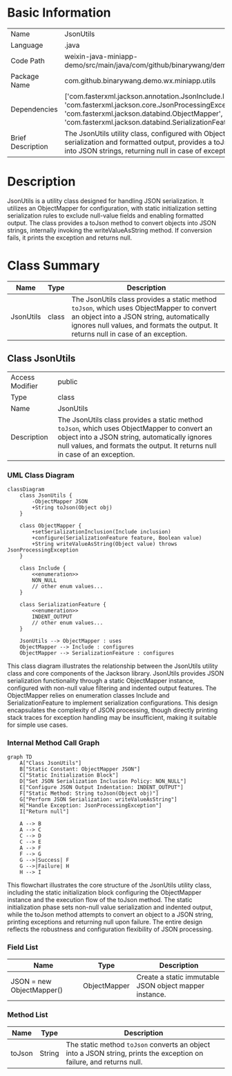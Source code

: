 # Basic Information

|      |      |
|------|------|
| Name | JsonUtils |
| Language | .java |
| Code Path | weixin-java-miniapp-demo/src/main/java/com/github/binarywang/demo/wx/miniapp/utils/JsonUtils.java |
| Package Name | com.github.binarywang.demo.wx.miniapp.utils |
| Dependencies | ['com.fasterxml.jackson.annotation.JsonInclude.Include', 'com.fasterxml.jackson.core.JsonProcessingException', 'com.fasterxml.jackson.databind.ObjectMapper', 'com.fasterxml.jackson.databind.SerializationFeature'] |
| Brief Description | The JsonUtils utility class, configured with ObjectMapper for non-NULL field serialization and formatted output, provides a toJson method to convert objects into JSON strings, returning null in case of exceptions. |

# Description

JsonUtils is a utility class designed for handling JSON serialization. It utilizes an ObjectMapper for configuration, with static initialization setting serialization rules to exclude null-value fields and enabling formatted output. The class provides a toJson method to convert objects into JSON strings, internally invoking the writeValueAsString method. If conversion fails, it prints the exception and returns null.

# Class Summary

| Name   | Type  | Description |
|-------|------|-------------|
| JsonUtils | class | The JsonUtils class provides a static method `toJson`, which uses ObjectMapper to convert an object into a JSON string, automatically ignores null values, and formats the output. It returns null in case of an exception. |



## Class JsonUtils

|      |      |
|------|------|
| Access Modifier | public |
| Type | class |
| Name | JsonUtils |
| Description | The JsonUtils class provides a static method `toJson`, which uses ObjectMapper to convert an object into a JSON string, automatically ignores null values, and formats the output. It returns null in case of an exception. |


### UML Class Diagram

```mermaid
classDiagram
    class JsonUtils {
        -ObjectMapper JSON
        +String toJson(Object obj)
    }

    class ObjectMapper {
        +setSerializationInclusion(Include inclusion)
        +configure(SerializationFeature feature, Boolean value)
        +String writeValueAsString(Object value) throws JsonProcessingException
    }

    class Include {
        <<enumeration>>
        NON_NULL
        // other enum values...
    }

    class SerializationFeature {
        <<enumeration>>
        INDENT_OUTPUT
        // other enum values...
    }

    JsonUtils --> ObjectMapper : uses
    ObjectMapper --> Include : configures
    ObjectMapper --> SerializationFeature : configures
```

This class diagram illustrates the relationship between the JsonUtils utility class and core components of the Jackson library. JsonUtils provides JSON serialization functionality through a static ObjectMapper instance, configured with non-null value filtering and indented output features. The ObjectMapper relies on enumeration classes Include and SerializationFeature to implement serialization configurations. This design encapsulates the complexity of JSON processing, though directly printing stack traces for exception handling may be insufficient, making it suitable for simple use cases.


### Internal Method Call Graph

```mermaid
graph TD
    A["Class JsonUtils"]
    B["Static Constant: ObjectMapper JSON"]
    C["Static Initialization Block"]
    D["Set JSON Serialization Inclusion Policy: NON_NULL"]
    E["Configure JSON Output Indentation: INDENT_OUTPUT"]
    F["Static Method: String toJson(Object obj)"]
    G["Perform JSON Serialization: writeValueAsString"]
    H["Handle Exception: JsonProcessingException"]
    I["Return null"]

    A --> B
    A --> C
    C --> D
    C --> E
    A --> F
    F --> G
    G -->|Success| F
    G -->|Failure| H
    H --> I
```

This flowchart illustrates the core structure of the JsonUtils utility class, including the static initialization block configuring the ObjectMapper instance and the execution flow of the toJson method. The static initialization phase sets non-null value serialization and indented output, while the toJson method attempts to convert an object to a JSON string, printing exceptions and returning null upon failure. The entire design reflects the robustness and configuration flexibility of JSON processing.

### Field List

| Name  | Type  | Description |
|-------|-------|------|
| JSON = new ObjectMapper() | ObjectMapper | Create a static immutable JSON object mapper instance. |

### Method List

| Name  | Type  | Description |
|-------|-------|------|
| toJson | String | The static method `toJson` converts an object into a JSON string, prints the exception on failure, and returns null. |




